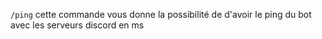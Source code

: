 `/ping` cette commande vous donne la possibilité de d'avoir le ping du bot avec les serveurs discord en ms
